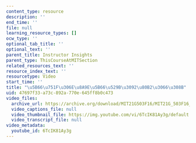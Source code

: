 ```yaml
---
content_type: resource
description: ''
end_time: ''
file: null
learning_resource_types: []
ocw_type: ''
optional_tab_title: ''
optional_text: ''
parent_title: Instructor Insights
parent_type: ThisCourseAtMITSection
related_resources_text: ''
resource_index_text: ''
resourcetype: Video
start_time: ''
title: "\u5B66\u751F\u306E\u8A9E\u5B66\u529B\u3092\u80B2\u3066\u308B"
uid: 47697f33-a73c-892a-770e-645ff8b0c473
video_files:
  archive_url: https://archive.org/download/MIT21G503F16/MIT21G_503F16_track06_ja_300k.mp4
  video_captions_file: null
  video_thumbnail_file: https://img.youtube.com/vi/6TcIK81Ay3g/default.jpg
  video_transcript_file: null
video_metadata:
  youtube_id: 6TcIK81Ay3g
---
```


